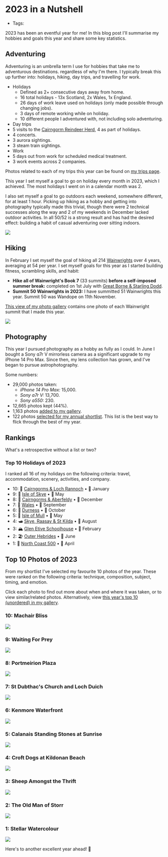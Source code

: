 # 2023 in a Nutshell

- Tags:

2023 has been an eventful year for me! In this blog post I'll summarise my hobbies and goals this year and share some key statistics.


## Adventuring

Adventuring is an umbrella term I use for hobbies that take me to adventurous destinations. regardless of why I'm there. I typically break this up further into: holidays, hiking, day trips, and travelling for work.

- Holidays
  - Defined as 2+ consecutive days away from home.
  - 16 total holidays - 13x Scotland, 2x Wales, 1x England.
  - 26 days of work leave used on holidays (only made possible through changing jobs).
  - 3 days of remote working while on holiday.
  - 10 different people I adventured with, not including solo adventuring.
-  Day trips
  - 5 visits to the [Cairngorm Reindeer Herd](https://www.cairngormreindeer.co.uk/), 4 as part of holidays.
  - 4 concerts.
  - 3 aurora sightings.
  - 3 steam train sightings.
-  Work
  - 5 days out from work for scheduled medical treatment.
  - 3 work events across 2 companies.

Photos related to each of my trips this year can be found on [my trips page](../../trips).

This year I set myself a goal to go on holiday every month in 2023, which I achieved. The most holidays I went on in a calendar month was 2.

I also set myself a goal to go outdoors each weekend, somewhere different, for at least 1 hour. Picking up hiking as a hobby and getting into photography typically made this trivial, though there were 2 technical successes along the way and 2 of my weekends in December lacked outdoor activities. In all 50/52 is a strong result and has had the desired effect: building a habit of casual adventuring over sitting indoors.

<img src="https://s3.eu-west-2.amazonaws.com/jessrising.com/meeting-the-reindeer-230804a-lg.jpeg" />

## Hiking

In February I set myself the goal of hiking all 214 [Wainwrights](https://en.wikipedia.org/wiki/List_of_Wainwrights) over 4 years, averaging at 54 per year. I set myself goals for this year as I started building fitness, scrambling skills, and habit:

- **Hike all of Wainwright's Book 7** (33 summits) **before a self-imposed summer break:** completed on 1st July with [Great Borne & Starling Dodd](../../gallery?trip=2023-07-01-great-borne-starling-dodd).
- **Summit 50 Wainwrights in 2023:** I have summitted 51 Wainwrights this year. Summit 50 was Wandope on 11th November.

[This view of my photo gallery](../../gallery?tag=wainwright&year=2023&order=oldest) contains one photo of each Wainwright summit that I made this year.

<img src="https://s3.eu-west-2.amazonaws.com/jessrising.com/from-long-crag-to-the-irish-sea-230205-lg.jpeg" />

## Photography

This year I pursued photography as a hobby as fully as I could. In June I bought a Sony ɑ7r V mirrorless camera as a significant upgrade to my iPhone 14 Pro Max. Since then, my lens collection has grown, and I've began to pursue astrophotography.

Some numbers:
- 29,000 photos taken:
  - *iPhone 14 Pro Max:* 15,000.
  - *Sony ɑ7r V:* 13,700.
  - *Sony ɑ550:* 230.
- 12,665 photos kept (44%).
- 1,163 photos [added to my gallery](../../gallery?year=2023).
- 122 photos [selected for my annual shortlist](../../gallery?tag=annual-shortlist&year=2023). This list is the best way to flick through the best of my year.

## Rankings

What's a retrospective without a list or two?

### Top 10 Holidays of 2023

I ranked all 16 of my holidays on the following criteria: travel, accommodation, scenery, activities, and company.

- 10: 🦌 [Cairngorms & Loch Rannoch](../../gallery?trip=2023-01-06-cairngorms-loch-rannoch) • 🏴󠁧󠁢󠁳󠁣󠁴󠁿 January
- 9: 🌄 [Isle of Skye](../../gallery?trip=2023-05-19-isle-of-skye) • 🏴󠁧󠁢󠁳󠁣󠁴󠁿 May
- 8: 🦌 [Cairngorms & Aberfeldy](../../gallery?trip=2023-12-01-cairngorms-aberfeldy) • 🏴󠁧󠁢󠁳󠁣󠁴󠁿 December
- 7: 🏴󠁧󠁢󠁷󠁬󠁳󠁿 [Wales](../../gallery?trip=2023-09-02-wales) • 🏴󠁧󠁢󠁷󠁬󠁳󠁿 September
- 6: 🌌 [Durness](../../gallery?trip=2023-10-13-durness) • 🏴󠁧󠁢󠁳󠁣󠁴󠁿 October
- 5: 🦦 [Isle of Mull](../../gallery?trip=2023-05-11-isle-of-mull) • 🏴󠁧󠁢󠁳󠁣󠁴󠁿 May
- 4: 🛥️ [Skye, Raasay & St Kilda](../../gallery?trip=2023-08-09-skye-raasay-st-kilda) • 🏴󠁧󠁢󠁳󠁣󠁴󠁿 August
- 3: 🏔️ [Glen Etive Schoolhouse](../../gallery?trip=2023-02-18-glen-etive-schoolhouse) • 🏴󠁧󠁢󠁳󠁣󠁴󠁿 February
- 2: 🏖️ [Outer Hebrides](../../gallery?trip=2023-06-03-outer-hebrides) • 🏴󠁧󠁢󠁳󠁣󠁴󠁿 June
- 1: 🚗 [North Coast 500](../../gallery?trip=2023-04-14-north-coast-500) • 🏴󠁧󠁢󠁳󠁣󠁴󠁿 April

## Top 10 Photos of 2023

From my shortlist I've selected my favourite 10 photos of the year. These were ranked on the following criteria: technique, composition, subject, timing, and emotion.

Click each photo to find out more about when and where it was taken, or to view similar/related photos. Alternatively, view [this year's top 10 (unordered) in my gallery](../../gallery?tag=annual-top-10&year=2023).

### 10: Machair Bliss

<img src="https://s3.eu-west-2.amazonaws.com/jessrising.com/machair-bliss-230604-lg.jpeg" />

### 9: Waiting For Prey

<img src="https://s3.eu-west-2.amazonaws.com/jessrising.com/waiting-for-prey-230905-lg.jpeg" />

### 8: Portmeirion Plaza

<img src="https://s3.eu-west-2.amazonaws.com/jessrising.com/portmeirion-plaza-230904a-lg.jpeg" />

### 7: St Dubthac's Church and Loch Duich

<img src="https://s3.eu-west-2.amazonaws.com/jessrising.com/st-dubhthacs-church-and-loch-duich-230810-lg.jpeg" />

### 6: Kenmore Waterfront

<img src="https://s3.eu-west-2.amazonaws.com/jessrising.com/kenmore-waterfront-231202-lg.jpeg" />

### 5: Calanais Standing Stones at Sunrise

<img src="https://s3.eu-west-2.amazonaws.com/jessrising.com/calanais-standing-stones-at-sunrise-230609a-lg.jpeg" />

### 4: Croft Dogs at Kildonan Beach

<img src="https://s3.eu-west-2.amazonaws.com/jessrising.com/croft-dogs-at-kildonan-beach-230606-lg.jpeg" />

### 3: Sheep Amongst the Thrift

<img src="https://s3.eu-west-2.amazonaws.com/jessrising.com/sheep-amongst-the-thrift-230603-lg.jpeg" />

### 2: The Old Man of Storr

<img src="https://s3.eu-west-2.amazonaws.com/jessrising.com/the-old-man-of-storr-230810-lg.jpeg" />

### 1: Stellar Watercolour

<img src="https://s3.eu-west-2.amazonaws.com/jessrising.com/stellar-watercolour-231105-lg.jpeg" />

Here's to another excellent year ahead! 🥂
